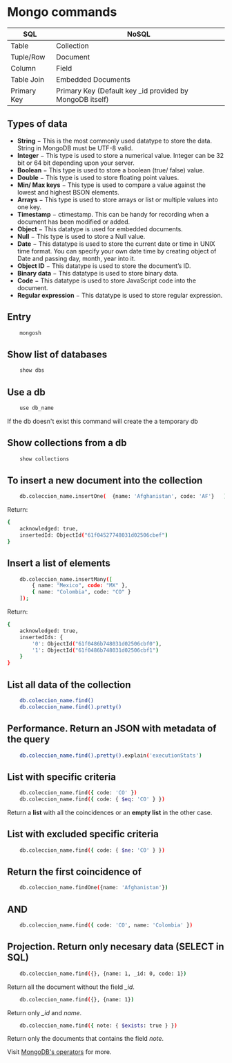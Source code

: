 # Mongo commands
| SQL         | NoSQL                                                     |
| ----------- | --------------------------------------------------------- |
| Table       | Collection                                                |
| Tuple/Row   | Document                                                  |
| Column      | Field                                                     |
| Table Join  | Embedded Documents                                        |
| Primary Key | Primary Key (Default key \_id provided by MongoDB itself) |

## Types of data
- **String** − This is the most commonly used datatype to store the data. String in MongoDB must be UTF-8 valid.
- **Integer** − This type is used to store a numerical value. Integer can be 32 bit or 64 bit depending upon your server.
- **Boolean** − This type is used to store a boolean (true/ false) value.
- **Double** − This type is used to store floating point values.
- **Min/ Max keys** − This type is used to compare a value against the lowest and highest BSON elements.
- **Arrays** − This type is used to store arrays or list or multiple values into one key.
- **Timestamp** − ctimestamp. This can be handy for recording when a document has been modified or added.
- **Object** − This datatype is used for embedded documents.
- **Null** − This type is used to store a Null value.
- **Date** − This datatype is used to store the current date or time in UNIX time format. You can specify your own date time by creating object of Date and passing day, month, year into it.
- **Object ID** − This datatype is used to store the document’s ID.
- **Binary data** − This datatype is used to store binary data.
- **Code** − This datatype is used to store JavaScript code into the document.
- **Regular expression** − This datatype is used to store regular expression.

## Entry
```bash
    mongosh
```

## Show list of databases
```bash
    show dbs
```

## Use a db
```bash
    use db_name
```
If the db doesn't exist this command will create the a temporary db

## Show collections from a db
```bash
    show collections
```

## To insert a new document into the collection
```bash
    db.coleccion_name.insertOne(  {name: 'Afghanistan', code: 'AF'}   );
```

Return:
```bash
{
    acknowledged: true,
    insertedId: ObjectId("61f04527748031d02506cbef")
}
```

## Insert a list of elements
```bash
    db.coleccion_name.insertMany([
        { name: "Mexico", code: "MX" },
        { name: "Colombia", code: "CO" }
    ]);
```

Return:
```bash
{
    acknowledged: true,
    insertedIds: {
        '0': ObjectId("61f0486b748031d02506cbf0"),
        '1': ObjectId("61f0486b748031d02506cbf1")
    }
}
```

## List all data of the collection
```bash
    db.coleccion_name.find()
    db.coleccion_name.find().pretty()
```

## Performance. Return an JSON with metadata of the query
```bash
    db.coleccion_name.find().pretty().explain('executionStats')
```

## List with specific criteria
```bash
    db.coleccion_name.find({ code: 'CO' })
    db.coleccion_name.find({ code: { $eq: 'CO' } })
```
Return a **list** with all the coincidences or an **empty list** in the other case.

## List with excluded specific criteria
```bash
    db.coleccion_name.find({ code: { $ne: 'CO' } })
```

## Return the first coincidence of
```bash
    db.coleccion_name.findOne({name: 'Afghanistan'})
```

## AND
```bash
    db.coleccion_name.find({ code: 'CO', name: 'Colombia' })
```

## Projection. Return only necesary data (SELECT in SQL)
```bash
    db.coleccion_name.find({}, {name: 1, _id: 0, code: 1})
```
Return all the document without the field *_id*.

```bash
    db.coleccion_name.find({}, {name: 1})
```
Return only *_id* and *name*.

```bash
    db.coleccion_name.find({ note: { $exists: true } })
```
Return only the documents that contains the field *note*.


Visit [MongoDB's operators](https://docs.mongodb.com/manual/reference/operator/) for more.
